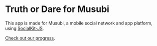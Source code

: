 # Truth or Dare for Musubi #

This app is made for Musubi, a mobile social network and app platform, using [SocialKit-JS](https://github.com/Mobisocial/SocialKit-JS "SocialKit-JS").


[Check out our progress](http://mobisocial.stanford.edu/migo/wordpress/?page_id=123 "Migo").

